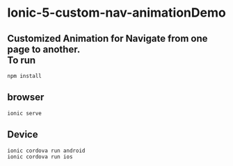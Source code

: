 # Ionic-5-custom-nav-animationDemo
Customized Animation for Navigate from one page to another. <br>
To run
---------------------------
`npm install `

browser
-------------------------
`ionic serve`

Device
----------------------------
`ionic cordova run android  ` <br>
`ionic cordova run ios`
